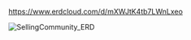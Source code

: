 https://www.erdcloud.com/d/mXWJtK4tb7LWnLxeo

![SellingCommunity_ERD](https://user-images.githubusercontent.com/109661444/212486994-0448c033-b67b-4ee5-8f47-9fed033e0576.png)
